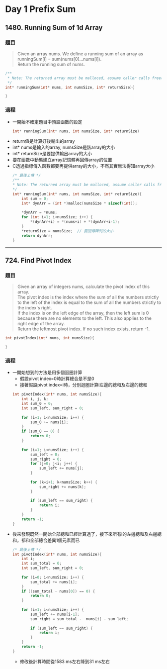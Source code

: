 # Day 1 Prefix Sum

## 1480. Running Sum of 1d Array

### 題目
>Given an array nums. We define a running sum of an array as runningSum[i] = sum(nums[0]…nums[i]).</br>
Return the running sum of nums.</br>

```c
/**
 * Note: The returned array must be malloced, assume caller calls free().
 */
int* runningSum(int* nums, int numsSize, int* returnSize){

}
```

### 過程
- 一開始不確定題目中預設函數的設定
    ```c
    int* runningSum(int* nums, int numsSize, int* returnSize)
    ```
- return值是計算好後輸出的array
- int* nums是輸入的array, numsSize是該array的大小
- int* returnSize是要提供輸出array的大小
- 要在函數中動態建立array記憶體再回傳array的位置
- C透過指標傳入函數都要再提供array的大小，不然其實無法得知array大小
    ```c
    /* 最後上傳 */
    /**
    * Note: The returned array must be malloced, assume caller calls free().
    */
    int* runningSum(int* nums, int numsSize, int* returnSize){
        int sum = 0;    
        int* dynArr = (int *)malloc(numsSize * sizeof(int));
        
        *dynArr = *nums;
        for (int i=1; i<numsSize; i++) {
            *(dynArr+i) = *(nums+i) + *(dynArr+i-1);        
        }
        *returnSize = numsSize;  // 要回傳陣列的大小
        return dynArr;
    }
    ```

---
## 724. Find Pivot Index

### 題目
> Given an array of integers nums, calculate the pivot index of this array.</br>
The pivot index is the index where the sum of all the numbers strictly to the left of the index is equal to the sum of all the numbers strictly to the index's right.</br>
If the index is on the left edge of the array, then the left sum is 0 because there are no elements to the left. This also applies to the right edge of the array.</br>
Return the leftmost pivot index. If no such index exists, return -1.</br>

```c
int pivotIndex(int* nums, int numsSize){

}
```

### 過程
- 一開始想到的方法是用多個迴圈計算
    - 假設pivot index=0時計算總合是不是0
    - 接著假設pivot index=i時，分別迴圈計算i左邊的總和及右邊的總和
    ```c
    int pivotIndex(int* nums, int numsSize){
        int i, j, k;
        int sum_0 = 0;
        int sum_left, sum_right = 0;
        
        for (i=1; i<numsSize; i++) {
            sum_0 += nums[i];
        }
        if (sum_0 == 0) {
            return 0;
        }
        
        for (i=1; i<numsSize; i++) {
            sum_left = 0;
            sum_right = 0;
            for (j=0; j<i; j++) {
                sum_left += nums[j];
            }
            
            for (k=i+1; k<numsSize; k++) {
                sum_right += nums[k];
            }
            
            if (sum_left == sum_right) {
                return i;
            }
        }    
        return -1;
    }
    ```
- 後來發現既然一開始全部總和已經計算過了，接下來所有i的左邊總和及右邊總和，都和全部總合差異1個元素而已
    ```c
    /* 最後上傳 */
    int pivotIndex(int* nums, int numsSize){
        int i;
        int sum_total = 0;
        int sum_left, sum_right = 0;
        
        for (i=0; i<numsSize; i++) {
            sum_total += nums[i];
        }
        if ((sum_total - nums[0]) == 0) {
            return 0;
        }
        
        for (i=1; i<numsSize; i++) {
            sum_left += nums[i-1];
            sum_right = sum_total -  nums[i] - sum_left;
            
            if (sum_left == sum_right) {
                return i;
            }
        }    
        return -1;
    }
    ```
    - 修改後計算時間從1583 ms左右降到31 ms左右